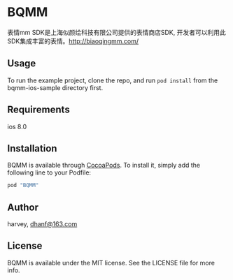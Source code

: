 # BQMM

表情mm SDK是上海似颜绘科技有限公司提供的表情商店SDK, 开发者可以利用此SDK集成丰富的表情。http://biaoqingmm.com/

## Usage

To run the example project, clone the repo, and run `pod install` from the bqmm-ios-sample directory first.

## Requirements

ios 8.0

## Installation

BQMM is available through [CocoaPods](http://cocoapods.org). To install
it, simply add the following line to your Podfile:

```ruby
pod "BQMM"
```

## Author

harvey, dhanf@163.com

## License

BQMM is available under the MIT license. See the LICENSE file for more info.
